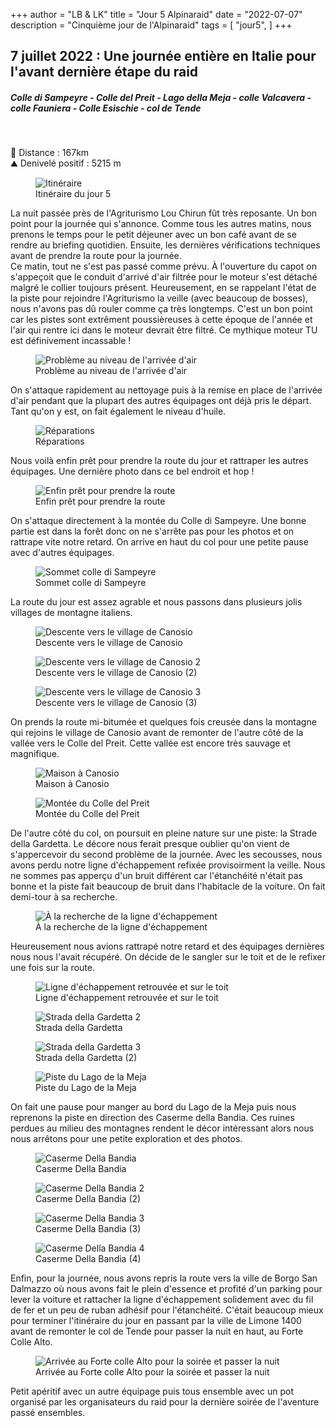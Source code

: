 +++
author = "LB & LK"
title = "Jour 5 Alpinaraid"
date = "2022-07-07"
description = "Cinquième jour de l'Alpinaraid"
tags = [
    "jour5",
]
+++
## 7 juillet 2022 : Une journée entière en Italie pour l'avant dernière étape du raid
##### Colle di Sampeyre - Colle del Preit - Lago della Meja - colle Valcavera - colle Fauniera - Colle Esischie - col de Tende
<br />

📏 Distance : 167km<br />
⛰️ Denivelé positif : 5215 m

<figure>
    <img loading="lazy" class="image-article" src="/images/day5/map5.jpg" alt="Itinéraire">
    <figcaption class="figure-caption">Itinéraire du jour 5</figcaption>
</figure>

La nuit passée près de l'Agriturismo Lou Chirun fût très reposante. Un bon point pour la journée qui s'annonce.
Comme tous les autres matins, nous prenons le temps pour le petit déjeuner avec un bon café avant de se rendre au briefing quotidien. Ensuite, les dernières vérifications techniques avant de prendre la route pour la journée.
<br />
Ce matin, tout ne s'est pas passé comme prévu. À l'ouverture du capot on s'appeçoit que le conduit d'arrivé d'air filtrée pour le moteur s'est détaché malgré le collier toujours présent. Heureusement, en se rappelant l'état de la piste pour rejoindre l'Agriturismo la veille (avec beaucoup de bosses), nous n'avons pas dû rouler comme ça très longtemps. C'est un bon point car les pistes sont extrêment poussièreuses à cette époque de l'année et l'air qui rentre ici dans le moteur devrait être filtré. Ce mythique moteur TU est définivement incassable !

<figure>
    <img loading="lazy" class="image-article" src="/images/day5/IMG_0653.jpg" alt="Problème au niveau de l'arrivée d'air">
    <figcaption class="figure-caption">Problème au niveau de l'arrivée d'air</figcaption>
</figure>

On s'attaque rapidement au nettoyage puis à la remise en place de l'arrivée d'air pendant que la plupart des autres équipages ont déjà pris le départ. Tant qu'on y est, on fait également le niveau d'huile.

<figure>
    <img loading="lazy" class="image-article" src="/images/day5/J5_(1).jpg" alt="Réparations">
    <figcaption class="figure-caption">Réparations</figcaption>
</figure>

Nous voilà enfin prêt pour prendre la route du jour et rattraper les autres équipages. Une dernière photo dans ce bel endroit et hop !

<figure>
    <img loading="lazy" class="image-article" src="/images/day5/J5_(2).jpg" alt="Enfin prêt pour prendre la route">
    <figcaption class="figure-caption">Enfin prêt pour prendre la route</figcaption>
</figure>

On s'attaque directement à la montée du Colle di Sampeyre. Une bonne partie est dans la forêt donc on ne s'arrête pas pour les photos et on rattrape vite notre retard. On arrive en haut du col pour une petite pause avec d'autres équipages.

<figure>
    <img loading="lazy" class="image-article" src="/images/day5/IMG_0545.jpg" alt="Sommet colle di Sampeyre">
    <figcaption class="figure-caption">Sommet colle di Sampeyre</figcaption>
</figure>

La route du jour est assez agrable et nous passons dans plusieurs jolis villages de montagne italiens.

<figure>
    <img loading="lazy" class="image-article" src="/images/day5/IMG_0551.jpg" alt="Descente vers le village de Canosio">
    <figcaption class="figure-caption">Descente vers le village de Canosio</figcaption>
</figure>
<figure>
    <img loading="lazy" class="image-article" src="/images/day5/IMG_0580.jpg" alt="Descente vers le village de Canosio 2">
    <figcaption class="figure-caption">Descente vers le village de Canosio (2)</figcaption>
</figure>
<figure>
    <img loading="lazy" class="image-article" src="/images/day5/IMG_0583.jpg" alt="Descente vers le village de Canosio 3">
    <figcaption class="figure-caption">Descente vers le village de Canosio (3)</figcaption>
</figure>

On prends la route mi-bitumée et quelques fois creusée dans la montagne qui rejoins le village de Canosio avant de remonter de l'autre côté de la vallée vers le Colle del Preit. Cette vallée est encore très sauvage et magnifique.

<figure>
    <img loading="lazy" class="image-article" src="/images/day5/IMG_0591.jpg" alt="Maison à Canosio">
    <figcaption class="figure-caption">Maison à Canosio</figcaption>
</figure>
<figure>
    <img loading="lazy" class="image-article" src="/images/day5/IMG_0601.jpg" alt="Montée du Colle del Preit">
    <figcaption class="figure-caption">Montée du Colle del Preit</figcaption>
</figure>

De l'autre côté du col, on poursuit en pleine nature sur une piste: la Strade della Gardetta. Le décore nous ferait presque oublier qu'on vient de s'appercevoir du second problème de la journée. Avec les secousses, nous avons perdu notre ligne d'échappement refixée provisoirment la veille. Nous ne sommes pas apperçu d'un bruit différent car l'étanchéité n'était pas bonne et la piste fait beaucoup de bruit dans l'habitacle de la voiture. On fait demi-tour à sa recherche.

<figure>
    <img loading="lazy" class="image-article" src="/images/day5/IMG_0617.jpg" alt="À la recherche de la ligne d'échappement">
    <figcaption class="figure-caption">À la recherche de la ligne d'échappement</figcaption>
</figure>

Heureusement nous avions rattrapé notre retard et des équipages dernières nous nous l'avait récupéré. On décide de le sangler sur le toit et de le refixer une fois sur la route.

<figure>
    <img loading="lazy" class="image-article" src="/images/day5/IMG_0657.jpg" alt="Ligne d'échappement retrouvée et sur le toit">
    <figcaption class="figure-caption">Ligne d'échappement retrouvée et sur le toit</figcaption>
</figure>
<figure>
    <img loading="lazy" class="image-article" src="/images/day5/IMG_0618.jpg" alt="Strada della Gardetta 2">
    <figcaption class="figure-caption">Strada della Gardetta</figcaption>
</figure>
<figure>
    <img loading="lazy" class="image-article" src="/images/day5/IMG_0620.jpg" alt="Strada della Gardetta 3">
    <figcaption class="figure-caption">Strada della Gardetta (2)</figcaption>
</figure>
<figure>
    <img loading="lazy" class="image-article" src="/images/day5/IMG_0625.jpg" alt="Piste du Lago de la Meja">
    <figcaption class="figure-caption">Piste du Lago de la Meja</figcaption>
</figure>

On fait une pause pour manger au bord du Lago de la Meja puis nous reprenons la piste en direction des Caserme della Bandia. Ces ruines perdues au milieu des montagnes rendent le décor intéressant alors nous nous arrêtons pour une petite exploration et des photos.

<figure>
    <img loading="lazy" class="image-article" src="/images/day5/IMG_0645.jpg" alt="Caserme Della Bandia">
    <figcaption class="figure-caption">Caserme Della Bandia</figcaption>
</figure>
<figure>
    <img loading="lazy" class="image-article" src="/images/day5/IMG_0646.jpg" alt="Caserme Della Bandia 2">
    <figcaption class="figure-caption">Caserme Della Bandia (2)</figcaption>
</figure>
<figure>
    <img loading="lazy" class="image-article" src="/images/day5/IMG_0648.jpg" alt="Caserme Della Bandia 3">
    <figcaption class="figure-caption">Caserme Della Bandia (3)</figcaption>
</figure>
<figure>
    <img loading="lazy" class="image-article" src="/images/day5/IMG_0652.jpg" alt="Caserme Della Bandia 4">
    <figcaption class="figure-caption">Caserme Della Bandia (4)</figcaption>
</figure>

Enfin, pour la journée, nous avons repris la route vers la ville de Borgo San Dalmazzo où nous avons fait le plein d'essence et profité d'un parking pour lever la voiture et rattacher la ligne d'échappement solidement avec du fil de fer et un peu de ruban adhésif pour l'étanchéité. C'était beaucoup mieux pour terminer l'itinéraire du jour en passant par la ville de Limone 1400 avant de remonter le col de Tende pour passer la nuit en haut, au Forte Colle Alto. 

<figure>
    <img loading="lazy" class="image-article" src="/images/day5/IMG_0656.jpg" alt="Arrivée au Forte colle Alto pour la soirée et passer la nuit">
    <figcaption class="figure-caption">Arrivée au Forte colle Alto pour la soirée et passer la nuit</figcaption>
</figure>

Petit apéritif avec un autre équipage puis tous ensemble avec un pot organisé par les organisateurs du raid pour la dernière soirée de l'aventure passé ensembles.

